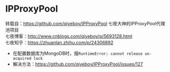 # IPProxyPool
转载自：https://github.com/qiyeboy/IPProxyPool  七夜大神的IPProxyPool代理池项目</br>
七夜博客：http://www.cnblogs.com/qiyeboy/p/5693128.html</br>
七夜知乎：https://zhuanlan.zhihu.com/p/24306892</br>
* 在配置数据库为MongoDB时，报`RuntimeError: cannot release un-acquired lock `</br>
* 解决方法：https://github.com/qiyeboy/IPProxyPool/issues/127
